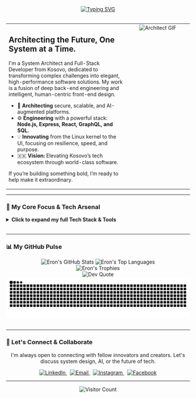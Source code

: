 <div align="center">
  <a href="https://git.io/typing-svg">
    <img src="https://readme-typing-svg.demolab.com?font=Fira+Code&weight=700&size=38&pause=1000&color=00BFFF&center=true&vCenter=true&width=1000&lines=Eron+Bruti+%2F%2F+System+Architect;Architecting+Resilient+Full-Stack+Ecosystems;Engineering+Human-Centric+AI+Solutions" alt="Typing SVG">
  </a>
</div>

<br>

<!-- About Section with 2-Column Layout -->
<table>
  <tr>
    <td valign="top" width="65%">
      <h2 align="left">Architecting the Future, One System at a Time.</h2>
      <p align="left">
        I'm a System Architect and Full-Stack Developer from Kosovo, dedicated to transforming complex challenges into elegant, high-performance software solutions. My work is a fusion of deep back-end engineering and intelligent, human-centric front-end design.
      </p>
      <ul>
        <li>
          🧠 <strong>Architecting</strong> secure, scalable, and AI-augmented platforms.
        </li>
        <li>
          ⚙️ <strong>Engineering</strong> with a powerful stack: <strong>Node.js, Express, React, GraphQL, and SQL.</strong>
        </li>
        <li>
          💡 <strong>Innovating</strong> from the Linux kernel to the UI, focusing on resilience, speed, and purpose.
        </li>
        <li>
          🇽🇰 <strong>Vision:</strong> Elevating Kosovo’s tech ecosystem through world-class software.
        </li>
      </ul>
      <p align="left">
        If you’re building something bold, I’m ready to help make it extraordinary.
      </p>
    </td>
    <td valign="top" width="35%">
      <div align="center">
        <img src="https://i.pinimg.com/originals/80/5c/ce/805cce619a9d70ab8912e52b86552140.gif" width="100%" alt="Architect GIF"/>
      </div>
    </td>
  </tr>
</table>

---

### 🚀 My Core Focus & Tech Arsenal

<details>
  <summary><strong>Click to expand my full Tech Stack & Tools</strong></summary>
  <br>
  
  <table>
    <tr>
      <td valign="top" width="50%">
        <strong>Languages & Core Tech:</strong><br>
        <p>
          <img src="https://img.shields.io/badge/typescript-%23007ACC.svg?style=for-the-badge&logo=typescript&logoColor=white" alt="TypeScript">
          <img src="https://img.shields.io/badge/javascript-%23323330.svg?style=for-the-badge&logo=javascript&logoColor=%23F7DF1E" alt="JavaScript">
          <img src="https://img.shields.io/badge/-GraphQL-E10098?style=for-the-badge&logo=graphql&logoColor=white" alt="GraphQL">
          <img src="https://img.shields.io/badge/html5-%23E34F26.svg?style=for-the-badge&logo=html5&logoColor=white" alt="HTML5">
          <img src="https://img.shields.io/badge/css3-%231572B6.svg?style=for-the-badge&logo=css3&logoColor=white" alt="CSS3">
          <img src="https://img.shields.io/badge/bash_script-%23121011.svg?style=for-the-badge&logo=gnu-bash&logoColor=white" alt="Bash">
          <img src="https://img.shields.io/badge/PowerShell-%235391FE.svg?style=for-the-badge&logo=powershell&logoColor=white" alt="PowerShell">
        </p>
        <strong>Frontend Development:</strong><br>
        <p>
          <img src="https://img.shields.io/badge/react-%2320232a.svg?style=for-the-badge&logo=react&logoColor=%2361DAFB" alt="React">
          <img src="https://img.shields.io/badge/Next-black?style=for-the-badge&logo=next.js&logoColor=white" alt="Next JS">
          <img src="https://img.shields.io/badge/vue.js-%2335495e.svg?style=for-the-badge&logo=vuedotjs&logoColor=%234FC08D" alt="Vue.js">
          <img src="https://img.shields.io/badge/vite-%23646CFF.svg?style=for-the-badge&logo=vite&logoColor=white" alt="Vite">
          <img src="https://img.shields.io/badge/tailwindcss-%2338B2AC.svg?style=for-the-badge&logo=tailwind-css&logoColor=white" alt="TailwindCSS">
        </p>
        <strong>Backend Development:</strong><br>
        <p>
          <img src="https://img.shields.io/badge/node.js-6DA55F?style=for-the-badge&logo=node.js&logoColor=white" alt="NodeJS">
          <img src="https://img.shields.io/badge/Socket.io-black?style=for-the-badge&logo=socket.io&badgeColor=010101" alt="Socket.io">
          <img src="https://img.shields.io/badge/JWT-black?style=for-the-badge&logo=JSON%20web%20tokens" alt="JWT">
          <img src="https://img.shields.io/badge/Nodemon-76D04B?style=for-the-badge&logo=nodemon&logoColor=white" alt="Nodemon">
        </p>
        <strong>Databases:</strong><br>
        <p>
          <img src="https://img.shields.io/badge/mysql-4479A1.svg?style=for-the-badge&logo=mysql&logoColor=white" alt="MySQL">
          <img src="https://img.shields.io/badge/postgres-%23316192.svg?style=for-the-badge&logo=postgresql&logoColor=white" alt="Postgres">
        </p>
        <strong>AI & Machine Learning:</strong><br>
        <p>
            <img src="https://img.shields.io/badge/TensorFlow-%23FF6F00.svg?style=for-the-badge&logo=TensorFlow&logoColor=white" alt="TensorFlow">
            <img src="https://img.shields.io/badge/nVIDIA-%2376B900.svg?style=for-the-badge&logo=nVIDIA&logoColor=white" alt="NVIDIA">
        </p>
      </td>
      <td valign="top" width="50%">
        <strong>DevOps & Cloud:</strong><br>
        <p>
          <img src="https://img.shields.io/badge/AWS-%23FF9900.svg?style=for-the-badge&logo=amazon-aws&logoColor=white" alt="AWS">
          <img src="https://img.shields.io/badge/docker-%230db7ed.svg?style=for-the-badge&logo=docker&logoColor=white" alt="Docker">
          <img src="https://img.shields.io/badge/kubernetes-%23326ce5.svg?style=for-the-badge&logo=kubernetes&logoColor=white" alt="Kubernetes">
          <img src="https://img.shields.io/badge/nginx-%23009639.svg?style=for-the-badge&logo=nginx&logoColor=white" alt="Nginx">
          <img src="https://img.shields.io/badge/Cloudflare-F38020?style=for-the-badge&logo=Cloudflare&logoColor=white" alt="Cloudflare">
          <img src="https://img.shields.io/badge/DigitalOcean-%230167ff.svg?style=for-the-badge&logo=digitalOcean&logoColor=white" alt="DigitalOcean">
          <img src="https://img.shields.io/badge/netlify-%23000000.svg?style=for-the-badge&logo=netlify&logoColor=#00C7B7" alt="Netlify">
          <img src="https://img.shields.io/badge/github%20actions-%232671E5.svg?style=for-the-badge&logo=githubactions&logoColor=white" alt="GitHub Actions">
        </p>
        <strong>Design & Prototyping:</strong><br>
        <p>
          <img src="https://img.shields.io/badge/Adobe%20XD-470137?style=for-the-badge&logo=Adobe%20XD&logoColor=#FF61F6" alt="Adobe XD">
          <img src="https://img.shields.io/badge/adobe%20photoshop-%2331A8FF.svg?style=for-the-badge&logo=adobe%20photoshop&logoColor=white" alt="Adobe Photoshop">
          <img src="https://img.shields.io/badge/adobe%20illustrator-%23FF9A00.svg?style=for-the-badge&logo=adobe%20illustrator&logoColor=white" alt="Adobe Illustrator">
        </p>
        <strong>Tools & Utilities:</strong><br>
        <p>
          <img src="https://img.shields.io/badge/git-%23F05033.svg?style=for-the-badge&logo=git&logoColor=white" alt="Git">
          <img src="https://img.shields.io/badge/github-%23121011.svg?style=for-the-badge&logo=github&logoColor=white" alt="GitHub">
          <img src="https://img.shields.io/badge/Postman-FF6C37?style=for-the-badge&logo=postman&logoColor=white" alt="Postman">
          <img src="https://img.shields.io/badge/NPM-%23CB3837.svg?style=for-the-badge&logo=npm&logoColor=white" alt="NPM">
          <img src="https://img.shields.io/badge/Trello-%23026AA7.svg?style=for-the-badge&logo=Trello&logoColor=white" alt="Trello">
        </p>
        <strong>Hardware & IoT:</strong><br>
        <p>
            <img src="https://img.shields.io/badge/-Arduino-00979D?style=for-the-badge&logo=Arduino&logoColor=white" alt="Arduino">
            <img src="https://img.shields.io/badge/-Raspberry_Pi-C51A4A?style=for-the-badge&logo=Raspberry-Pi" alt="Raspberry Pi">
            <img src="https://img.shields.io/badge/cisco-%23049fd9.svg?style=for-the-badge&logo=cisco&logoColor=white" alt="Cisco">
        </p>
      </td>
    </tr>
  </table>
</details>

<br>

---

### 📊 My GitHub Pulse

<div align="center">
  <img src="https://github-readme-stats.vercel.app/api?username=brutieron&theme=vue-dark&show_icons=true&hide_border=true&include_all_commits=true&count_private=true" alt="Eron's GitHub Stats" />
  <img src="https://github-readme-stats.vercel.app/api/top-langs/?username=brutieron&theme=vue-dark&show_icons=true&hide_border=true&include_all_commits=true&count_private=true&layout=compact" alt="Eron's Top Languages" />
  <br>
  <img src="https://github-profile-trophy.vercel.app/?username=brutieron&theme=radical&no-frame=true&no-bg=true&margin-w=4" alt="Eron's Trophies" />
  <br>
  <img src="https://quotes-github-readme.vercel.app/api?type=horizontal&theme=radical" alt="Dev Quote" />
  <br>
  <!-- GitHub Contribution Snake -->
  <img src="https://github.com/brutieron/brutieron/blob/output/github-contribution-grid-snake.svg" alt="Eron's Contribution Snake" />
</div>

<br>

---

### 🤝 Let's Connect & Collaborate

<p align="center">
  I'm always open to connecting with fellow innovators and creators. Let's discuss system design, AI, or the future of tech.
</p>

<p align="center">
  <a href="https://linkedin.com/in/eron-bruti-067b702aa" target="_blank">
    <img src="https://img.shields.io/badge/LinkedIn-%230077B5.svg?style=for-the-badge&logo=linkedin&logoColor=white" alt="LinkedIn">
  </a> &nbsp;
  <a href="mailto:brutieron@gmail.com">
    <img src="https://img.shields.io/badge/Email-D14836?style=for-the-badge&logo=gmail&logoColor=white" alt="Email">
  </a> &nbsp;
  <a href="https://instagram.com/brutieron" target="_blank">
    <img src="https://img.shields.io/badge/Instagram-%23E4405F.svg?style=for-the-badge&logo=Instagram&logoColor=white" alt="Instagram">
  </a> &nbsp;
  <a href="https://facebook.com/brrutii" target="_blank">
    <img src="https://img.shields.io/badge/Facebook-%231877F2.svg?style=for-the-badge&logo=Facebook&logoColor=white" alt="Facebook">
  </a>
</p>

<hr>

<p align="center">
  <img src="https://visitcount.itsvg.in/api?id=brutieron&icon=2&color=6" alt="Visitor Count">
</p>

